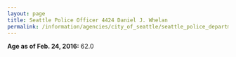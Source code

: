 ```yaml
---
layout: page
title: Seattle Police Officer 4424 Daniel J. Whelan
permalink: /information/agencies/city_of_seattle/seattle_police_department/copbook/4424/
---
```


**Age as of Feb. 24, 2016:** 62.0
